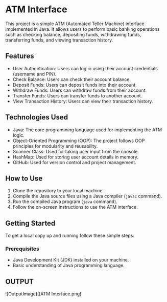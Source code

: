 # ATM Interface

This project is a simple ATM (Automated Teller Machine) interface implemented in Java. It allows users to perform basic banking operations such as checking balance, depositing funds, withdrawing funds, transferring funds, and viewing transaction history.

## Features

- User Authentication: Users can log in using their account credentials (username and PIN).
- Check Balance: Users can check their account balance.
- Deposit Funds: Users can deposit funds into their account.
- Withdraw Funds: Users can withdraw funds from their account.
- Transfer Funds: Users can transfer funds to another account.
- View Transaction History: Users can view their transaction history.

## Technologies Used

- Java: The core programming language used for implementing the ATM logic.
- Object-Oriented Programming (OOP): The project follows OOP principles for modularity and reusability.
- Scanner Class: Used for taking user input from the console.
- HashMap: Used for storing user account details in memory.
- GitHub: Used for version control and project management.

## How to Use

1. Clone the repository to your local machine.
2. Compile the Java source files using a Java compiler (`javac` command).
3. Run the compiled Java program (`java` command).
4. Follow the on-screen instructions to use the ATM interface.

## Getting Started

To get a local copy up and running follow these simple steps:

### Prerequisites

- Java Development Kit (JDK) installed on your machine.
- Basic understanding of Java programming language.

## OUTPUT
![OutputImage]([ATM Interface.png]
